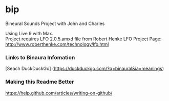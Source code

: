 # bip
Bineural Sounds Project with John and Charles

Using Live 9 with Max.  
Project requires LFO 2.0.5.amxd file from Robert Henke
LFO Project Page: http://www.roberthenke.com/technology/lfo.html

### Links to Binaura Infomation
[Seach DuckDuckGo] (https://duckduckgo.com/?q=binaural&ia=meanings)

### Making this Readme Better
https://help.github.com/articles/writing-on-github/

